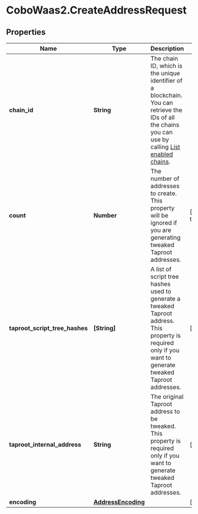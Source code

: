 # CoboWaas2.CreateAddressRequest

## Properties

Name | Type | Description | Notes
------------ | ------------- | ------------- | -------------
**chain_id** | **String** | The chain ID, which is the unique identifier of a blockchain. You can retrieve the IDs of all the chains you can use by calling [List enabled chains](https://www.cobo.com/developers/v2/api-references/wallets/list-enabled-chains). | 
**count** | **Number** | The number of addresses to create. This property will be ignored if you are generating tweaked Taproot addresses. | [default to 1]
**taproot_script_tree_hashes** | **[String]** | A list of script tree hashes used to generate a tweaked Taproot address. This property is required only if you want to generate tweaked Taproot addresses. | [optional] 
**taproot_internal_address** | **String** | The original Taproot address to be tweaked. This property is required only if you want to generate tweaked Taproot addresses. | [optional] 
**encoding** | [**AddressEncoding**](AddressEncoding.md) |  | [optional] 


